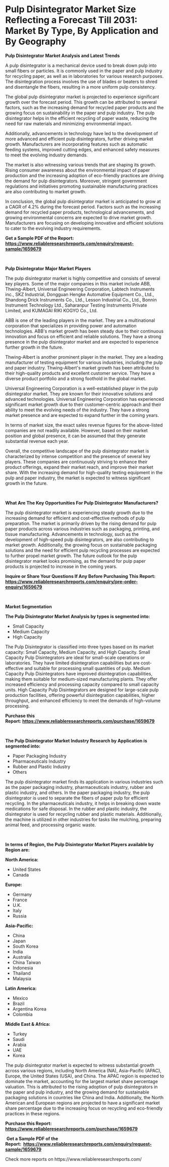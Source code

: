 <p><h1>Pulp Disintegrator Market Size Reflecting a Forecast Till 2031: Market By Type, By Application and By Geography</h1></p><p><strong>Pulp Disintegrator Market Analysis and Latest Trends</strong></p>
<p><p>A pulp disintegrator is a mechanical device used to break down pulp into small fibers or particles. It is commonly used in the paper and pulp industry for recycling paper, as well as in laboratories for various research purposes. The disintegration process involves the use of blades or beaters to shred and disentangle the fibers, resulting in a more uniform pulp consistency.</p><p>The global pulp disintegrator market is projected to experience significant growth over the forecast period. This growth can be attributed to several factors, such as the increasing demand for recycled paper products and the growing focus on sustainability in the paper and pulp industry. The pulp disintegrator helps in the efficient recycling of paper waste, reducing the need for raw materials and minimizing environmental impact.</p><p>Additionally, advancements in technology have led to the development of more advanced and efficient pulp disintegrators, further driving market growth. Manufacturers are incorporating features such as automatic feeding systems, improved cutting edges, and enhanced safety measures to meet the evolving industry demands.</p><p>The market is also witnessing various trends that are shaping its growth. Rising consumer awareness about the environmental impact of paper production and the increasing adoption of eco-friendly practices are driving the demand for pulp disintegrators. Moreover, stringent government regulations and initiatives promoting sustainable manufacturing practices are also contributing to market growth.</p><p>In conclusion, the global pulp disintegrator market is anticipated to grow at a CAGR of 4.2% during the forecast period. Factors such as the increasing demand for recycled paper products, technological advancements, and growing environmental concerns are expected to drive market growth. Manufacturers are focusing on developing innovative and efficient solutions to cater to the evolving industry requirements.</p></p>
<p><strong>Get a Sample PDF of the Report:&nbsp; <a href="https://www.reliableresearchreports.com/enquiry/request-sample/1659679">https://www.reliableresearchreports.com/enquiry/request-sample/1659679</a></strong></p>
<p>&nbsp;</p>
<p><strong>Pulp Disintegrator Major Market Players</strong></p>
<p><p>The pulp disintegrator market is highly competitive and consists of several key players. Some of the major companies in this market include ABB, Thwing-Albert, Universal Engineering Corporation, Labtech Instruments inc., SKZ Industrial, Dongguan Hengke Automative Equipment Co., Ltd., Shandong Drick Instruments Co., Ltd., Lesson Industrial Co., Ltd., Bonnin Instrument Technology Ltd., Saharanpur Testing Instruments Private Limited, and KUMAGAI RIKI KOGYO Co., Ltd.</p><p>ABB is one of the leading players in the market. They are a multinational corporation that specializes in providing power and automation technologies. ABB's market growth has been steady due to their continuous innovation and focus on efficient and reliable solutions. They have a strong presence in the pulp disintegrator market and are expected to experience further growth in the future.</p><p>Thwing-Albert is another prominent player in the market. They are a leading manufacturer of testing equipment for various industries, including the pulp and paper industry. Thwing-Albert's market growth has been attributed to their high-quality products and excellent customer service. They have a diverse product portfolio and a strong foothold in the global market.</p><p>Universal Engineering Corporation is a well-established player in the pulp disintegrator market. They are known for their innovative solutions and advanced technologies. Universal Engineering Corporation has experienced significant market growth due to their customer-centric approach and their ability to meet the evolving needs of the industry. They have a strong market presence and are expected to expand further in the coming years.</p><p>In terms of market size, the exact sales revenue figures for the above-listed companies are not readily available. However, based on their market position and global presence, it can be assumed that they generate substantial revenue each year.</p><p>Overall, the competitive landscape of the pulp disintegrator market is characterized by intense competition and the presence of several key players. These companies are continuously striving to enhance their product offerings, expand their market reach, and improve their market share. With the increasing demand for high-quality testing equipment in the pulp and paper industry, the market is expected to witness significant growth in the future.</p></p>
<p>&nbsp;</p>
<p><strong>What Are The Key Opportunities For Pulp Disintegrator Manufacturers?</strong></p>
<p><p>The pulp disintegrator market is experiencing steady growth due to the increasing demand for efficient and cost-effective methods of pulp preparation. The market is primarily driven by the rising demand for pulp paper products across various industries such as packaging, printing, and tissue manufacturing. Advancements in technology, such as the development of high-speed pulp disintegrators, are also contributing to market growth. Additionally, the growing focus on sustainable packaging solutions and the need for efficient pulp recycling processes are expected to further propel market growth. The future outlook for the pulp disintegrator market looks promising, as the demand for pulp paper products is projected to increase in the coming years.</p></p>
<p><strong>Inquire or Share Your Questions If Any Before Purchasing This Report: <a href="https://www.reliableresearchreports.com/enquiry/pre-order-enquiry/1659679">https://www.reliableresearchreports.com/enquiry/pre-order-enquiry/1659679</a></strong></p>
<p>&nbsp;</p>
<p><strong>Market Segmentation</strong></p>
<p><strong>The Pulp Disintegrator Market Analysis by types is segmented into:</strong></p>
<p><ul><li>Small Capacity</li><li>Medium Capacity</li><li>High Capacity</li></ul></p>
<p><p>The Pulp Disintegrator is classified into three types based on its market capacity: Small Capacity, Medium Capacity, and High Capacity. Small Capacity Pulp Disintegrators are ideal for small-scale operations or laboratories. They have limited disintegration capabilities but are cost-effective and suitable for processing small quantities of pulp. Medium Capacity Pulp Disintegrators have improved disintegration capabilities, making them suitable for medium-sized manufacturing plants. They offer increased efficiency and processing capacity compared to small capacity units. High Capacity Pulp Disintegrators are designed for large-scale pulp production facilities, offering powerful disintegration capabilities, higher throughput, and enhanced efficiency to meet the demands of high-volume processing.</p></p>
<p><strong>Purchase this Report:&nbsp;<a href="https://www.reliableresearchreports.com/purchase/1659679">https://www.reliableresearchreports.com/purchase/1659679</a></strong></p>
<p>&nbsp;</p>
<p><strong>The Pulp Disintegrator Market Industry Research by Application is segmented into:</strong></p>
<p><ul><li>Paper Packaging Industry</li><li>Pharmaceuticals Industry</li><li>Rubber and Plastic Industry</li><li>Others</li></ul></p>
<p><p>The pulp disintegrator market finds its application in various industries such as the paper packaging industry, pharmaceuticals industry, rubber and plastic industry, and others. In the paper packaging industry, the pulp disintegrator is used to separate the fibers of paper pulp for efficient recycling. In the pharmaceuticals industry, it helps in breaking down waste medications for safe disposal. In the rubber and plastic industry, the disintegrator is used for recycling rubber and plastic materials. Additionally, the machine is utilized in other industries for tasks like mulching, preparing animal feed, and processing organic waste.</p></p>
<p>&nbsp;</p>
<p><strong>In terms of Region, the Pulp Disintegrator Market Players available by Region are:</strong></p>
<p>
    <p> <strong> North America: </strong>
        <ul>
            <li>United States</li>
            <li>Canada</li>
        </ul>
        </p> 
    <p> <strong> Europe: </strong>
        <ul>
            <li>Germany</li>
            <li>France</li>
            <li>U.K.</li>
            <li>Italy</li>
            <li>Russia</li>
        </ul>
        </p> 
    <p> <strong> Asia-Pacific: </strong>
        <ul>
            <li>China</li>
            <li>Japan</li>
            <li>South Korea</li>
            <li>India</li>
            <li>Australia</li>
            <li>China Taiwan</li>
            <li>Indonesia</li>
            <li>Thailand</li>
            <li>Malaysia</li>
        </ul>
        </p> 
    <p> <strong> Latin America: </strong>
        <ul>
            <li>Mexico</li>
            <li>Brazil</li>
            <li>Argentina Korea</li>
            <li>Colombia</li>
        </ul>
        </p> 
    <p> <strong> Middle East & Africa: </strong>
        <ul>
            <li>Turkey</li>
            <li>Saudi</li>
            <li>Arabia</li>
            <li>UAE</li>
            <li>Korea</li>
        </ul>
    </p>
    </p>
<p><p>The pulp disintegrator market is expected to witness substantial growth across various regions, including North America (NA), Asia-Pacific (APAC), Europe, the United States (USA), and China. The APAC region is expected to dominate the market, accounting for the largest market share percentage valuation. This is attributed to the rising adoption of pulp disintegrators in the paper and pulp industry, and the growing demand for sustainable packaging solutions in countries like China and India. Additionally, the North American and European regions are projected to have a significant market share percentage due to the increasing focus on recycling and eco-friendly practices in these regions.</p></p>
<p><strong>Purchase this Report: <a href="https://www.reliableresearchreports.com/purchase/1659679">https://www.reliableresearchreports.com/purchase/1659679</a></strong></p>
<p>&nbsp;<strong>Get a Sample PDF of the Report:&nbsp;&nbsp;<a href="https://www.reliableresearchreports.com/enquiry/request-sample/1659679">https://www.reliableresearchreports.com/enquiry/request-sample/1659679</a></strong></p>
<p><strong></strong></p>
<p>Check more reports on https://www.reliableresearchreports.com/</p>